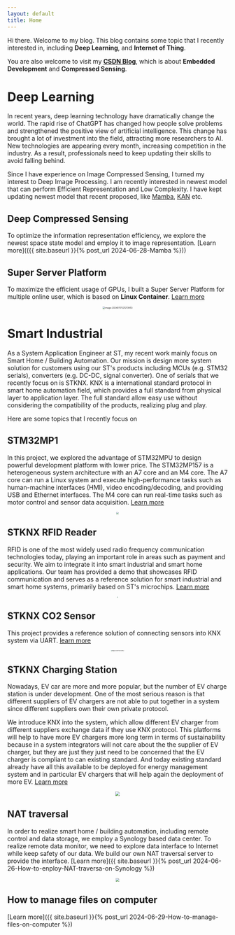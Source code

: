 ```yaml
---
layout: default
title: Home
---
```




Hi there. Welcome to my blog. This blog contains some topic that I recently interested in, including **Deep Learning**, and **Internet of Thing**.

You are also welcome to visit my [**CSDN Blog**](https://dwgan.blog.csdn.net/), which is about **Embedded Development**  and **Compressed Sensing**.

# Deep Learning

In recent years, deep learning technology have dramatically change the world. The rapid rise of ChatGPT has changed how people solve problems and strengthened the positive view of artificial intelligence. This change has brought a lot of investment into the field, attracting more researchers to AI. New technologies are appearing every month, increasing competition in the industry. As a result, professionals need to keep updating their skills to avoid falling behind.

Since I have experience on Image Compressed Sensing, I turned my interest to Deep Image Processing. I am recently interested in newest model that can perform Efficient Representation and Low Complexity. I have kept updating newest model that recent proposed, like [Mamba](https://arxiv.org/abs/2312.00752), [KAN](https://arxiv.org/abs/2404.19756) etc.

## Deep Compressed Sensing

To optimize the information representation efficiency, we explore the newest space state model and employ it to image representation. [Learn more](({{ site.baseurl }}{% post_url 2024-06-28-Mamba %}))





## **Super Server Platform**

To maximize the efficient usage of GPUs, I built a Super Server Platform for multiple online user, which is based on **Linux Container**. [Learn more](https://dwgan.github.io/super-server-platform/)

<p align="center">
	<img src="https://dwgan.top/PicGo/img/202406211933798.png" alt="image-20240117221213953" style="zoom:35%;" />
</p>




# Smart Industrial

As a System Application Engineer at ST, my recent work mainly focus on Smart Home / Building Automation. Our mission is design more system solution for customers using our ST's products including MCUs (e.g. STM32 serials), converters (e.g. DC-DC, signal converter). One of serials that we recently focus on is STKNX. KNX is a international standard protocol in smart home automation field, which provides a full standard from physical layer to application layer. The full standard allow easy use without considering the compatibility of the products, realizing plug and play.

Here are some topics that I recently focus on

## STM32MP1

In this project, we explored the advantage of STM32MPU to design powerful development platform with lower price. The STM32MP157 is a heterogeneous system architecture with an A7 core and an M4 core. The A7 core can run a Linux system and execute high-performance tasks such as human-machine interfaces (HMI), video encoding/decoding, and providing USB and Ethernet interfaces. The M4 core can run real-time tasks such as motor control and sensor data acquisition. [Learn more](https://www.st.com/en/microcontrollers-microprocessors/stm32-arm-cortex-mpus.html)

<p align="center">
  <img src="https://dwgan.top/PicGo/img/202409210037469.png" style="zoom: 33%;" />
</p>




## **STKNX RFID Reader**

RFID is one of the most widely used radio frequency communication technologies today, playing an important role in areas such as payment and security. We aim to integrate it into smart industrial and smart home applications. Our team has provided a demo that showcases RFID communication and serves as a reference solution for smart industrial and smart home systems, primarily based on ST's microchips. [Learn more](https://github.com/dwgan/STKNX-RFID-Reader)

<p align="center">
  <img src="https://dwgan.top/PicGo/img/image-20240628185032085.png" style="zoom: 18%;" />
</p>




## **STKNX CO2 Sensor**

This project provides a reference solution of connecting sensors into KNX system via UART. [learn more](https://github.com/dwgan/STKNX_CO2Sensor)

<p align="center">
	<img src="https://dwgan.top/PicGo/img/image-20240628185247365.png" alt="image-20240117221213953" style="zoom:15%;" />
</p>





## **STKNX Charging Station**

Nowadays, EV car are more and more popular, but the number of EV charge station is under development. One of the most serious reason is that different suppliers of EV chargers are not able to put together in a system since different suppliers own their own private protocol. 

We introduce KNX into the system, which allow different EV charger from different suppliers exchange data if they use KNX protocol. This platforms  will help to have more EV chargers more long term in terms of sustainability because in a system integrators will not care about the the supplier of EV charger, but they are just they just need to be concerned that the EV charger is compliant to can existing standard. And today existing standard already have all this available to be deployed for energy management system and in particular EV chargers that will help again the deployment of more EV. [Learn more](https://github.com/dwgan/STKNX_ChargeStation)

<p align="center">
  <img src="https://dwgan.top/PicGo/img/image-20240711175747573.png" style="zoom: 60%;" />
</p>




## **NAT traversal**

In order to realize smart home / building automation, including remote control and data storage, we employ a Synology based data center. To realize remote data monitor, we need to explore data interface to Internet while keep safety of our data. We build our own NAT traversal server to provide the interface. [Learn more]({{ site.baseurl }}{% post_url 2024-06-26-How-to-enploy-NAT-traversa-on-Synology %})

<p align="center">
  <img src="https://dwgan.top/PicGo/img/202409210040470.png" style="zoom: 50%;" />
</p>




## How to manage files on computer

[Learn more]({{ site.baseurl }}{% post_url 2024-06-29-How-to-manage-files-on-computer %})

